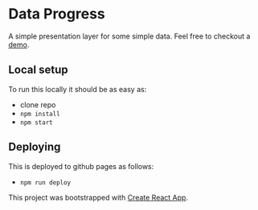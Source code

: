 # Data Progress

A simple presentation layer for some simple data. Feel free to checkout a [demo](https://boykoc.github.io/data-progress/).

## Local setup

To run this locally it should be as easy as:

* clone repo
* `npm install`
* `npm start`

## Deploying

This is deployed to github pages as follows:

* `npm run deploy`

This project was bootstrapped with [Create React App](https://github.com/facebookincubator/create-react-app).